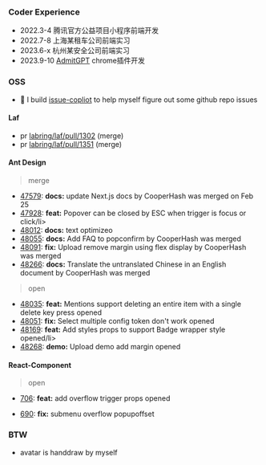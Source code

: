 ### Coder Experience
- 2022.3-4  腾讯官方公益项目小程序前端开发
- 2022.7-8 上海某租车公司前端实习
- 2023.6-x  杭州某安全公司前端实习
- 2023.9-10 [AdmitGPT](https://www.producthunt.com/products/admitgpt) chrome插件开发

### OSS
- 🔭 I build [issue-copliot](https://issue-copilot.vercel.app/) to help myself figure out some github repo issues

#### Laf
- pr [labring/laf/pull/1302](https://github.com/labring/laf/pull/1302)  (merge)
- pr [labring/laf/pull/1351](https://github.com/) (merge)

#### Ant Design
> merge

<ul><li><a target="_new" href="https://github.com/ant-design/ant-design/pull/47579">47579</a>: <strong>docs:</strong> update Next.js docs by CooperHash was merged on Feb 25</li><li><a target="_new" href="https://github.com/ant-design/ant-design/pull/47928">47928</a>: <strong>feat:</strong> Popover can be closed by ESC when trigger is focus or click/li><li><a target="_new" href="https://github.com/ant-design/ant-design/pull/48012">48012</a>: <strong>docs:</strong> text optimizeo</li><li><a target="_new" href="https://github.com/ant-design/ant-design/pull/48055">48055</a>: <strong>docs:</strong> Add FAQ to popconfirm by CooperHash was merged</li><li><a target="_new" href="https://github.com/ant-design/ant-design/pull/48091">48091</a>: <strong>fix:</strong> Upload remove margin using flex display by CooperHash was merged</li><li><a target="_new" href="https://github.com/ant-design/ant-design/pull/48266">48266</a>: <strong>docs:</strong> Translate the untranslated Chinese in an English document by CooperHash was merged</li></ul>

> open

<ul><li><a target="_new" href="https://github.com/ant-design/ant-design/pull/48035">48035</a>: <strong>feat:</strong> Mentions support deleting an entire item with a single delete key press opened</li><li><a target="_new" href="https://github.com/ant-design/ant-design/pull/48051">48051</a>: <strong>fix:</strong> Select multiple config token don't work opened</li><li><a target="_new" href="https://github.com/ant-design/ant-design/pull/48169">48169</a>: <strong>feat:</strong> Add styles props to support Badge wrapper style opened/li><li><a target="_new" href="https://github.com/ant-design/ant-design/pull/48268">48268</a>: <strong>demo:</strong> Upload demo add margin opened</li></ul>

#### React-Component
> open

<ul><li><a target="_new" href="https://github.com/react-component/tabs/pull/706">706</a>: <strong>feat:</strong> add overflow trigger props opened</li></ul>

<ul><li><a target="_new" href="https://github.com/react-component/menu/pull/690">690</a>: <strong>fix:</strong> submenu overflow popupoffset</li></ul>


### BTW
- avatar is handdraw by myself


<!--
**CooperHash/CooperHash** is a ✨ _special_ ✨ repository because its `README.md` (this file) appears on your GitHub profile.

Here are some ideas to get you started:

- 🔭 I’m currently working on ...
- 🌱 I’m currently learning ...
- 👯 I’m looking to collaborate on ...
- 🤔 I’m looking for help with ...
- 💬 Ask me about ...
- 📫 How to reach me: ...
- 😄 Pronouns: ...
- ⚡ Fun fact: ...
-->

